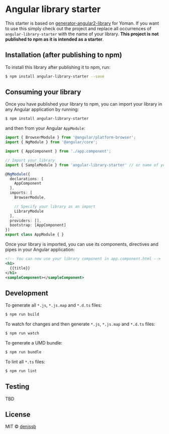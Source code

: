 # Angular library starter

This starter is based on [generator-angular2-library](https://www.npmjs.com/package/generator-angular2-library) for Yoman. If you want to use this simply check out the project and replace all occurrences of `angular-library-starter` with the name of your library. **This project is not published to npm as it is intended as a starter**.

## Installation (after publishing to npm)

To install this library after publishing it to npm, run:

```bash
$ npm install angular-library-starter --save
```

## Consuming your library

Once you have published your library to npm, you can import your library in any Angular application by running:

```bash
$ npm install angular-library-starter
```

and then from your Angular `AppModule`:

```typescript
import { BrowserModule } from '@angular/platform-browser';
import { NgModule } from '@angular/core';

import { AppComponent } from './app.component';

// Import your library
import { SampleModule } from 'angular-library-starter' // or name of your library;

@NgModule({
  declarations: [
    AppComponent
  ],
  imports: [
    BrowserModule,

    // Specify your library as an import
    LibraryModule
  ],
  providers: [],
  bootstrap: [AppComponent]
})
export class AppModule { }
```

Once your library is imported, you can use its components, directives and pipes in your Angular application:

```xml
<!-- You can now use your library component in app.component.html -->
<h1>
  {{title}}
</h1>
<sampleComponent></sampleComponent>
```

## Development

To generate all `*.js`, `*.js.map` and `*.d.ts` files:

```bash
$ npm run build
```

To watch for changes and then generate `*.js`, `*.js.map` and `*.d.ts` files:

```bash
$ npm run watch
```

To generate a UMD bundle:

```bash
$ npm run bundle
```

To lint all `*.ts` files:

```bash
$ npm run lint
```

## Testing

TBD

## License

MIT © [denissb](spawnenius@gmail.com)
